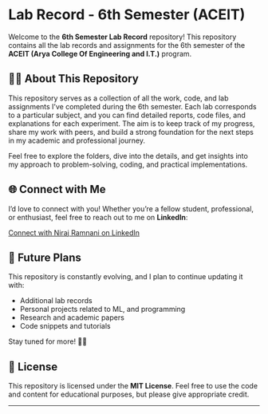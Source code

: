 
# Lab Record - 6th Semester (ACEIT)

Welcome to the **6th Semester Lab Record** repository! This repository contains all the lab records and assignments for the 6th semester of the **ACEIT (Arya College Of Engineering and I.T.)** program.

## 🧑‍💻 About This Repository

This repository serves as a collection of all the work, code, and lab assignments I’ve completed during the 6th semester. Each lab corresponds to a particular subject, and you can find detailed reports, code files, and explanations for each experiment. The aim is to keep track of my progress, share my work with peers, and build a strong foundation for the next steps in my academic and professional journey.


Feel free to explore the folders, dive into the details, and get insights into my approach to problem-solving, coding, and practical implementations.

## 🌐 Connect with Me

I’d love to connect with you! Whether you’re a fellow student, professional, or enthusiast, feel free to reach out to me on **LinkedIn**:

[Connect with Niraj Ramnani on LinkedIn](https://www.linkedin.com/in/niraj-ramnani/)

## 🚀 Future Plans

This repository is constantly evolving, and I plan to continue updating it with:

- Additional lab records
- Personal projects related to ML, and programming
- Research and academic papers
- Code snippets and tutorials

Stay tuned for more! 👨‍💻

## 📍 License

This repository is licensed under the **MIT License**. Feel free to use the code and content for educational purposes, but please give appropriate credit.

---

